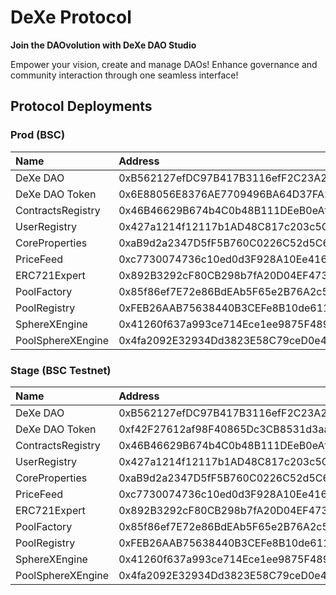 # DeXe Protocol

**Join the DAOvolution with DeXe DAO Studio**

Empower your vision, create and manage DAOs! Enhance governance and community interaction through one seamless interface!

## Protocol Deployments

### Prod (BSC)

| Name              | Address                                    |
| :---------------- | :----------------------------------------- |
| DeXe DAO          | 0xB562127efDC97B417B3116efF2C23A29857C0F0B |
| DeXe DAO Token    | 0x6E88056E8376AE7709496BA64D37FA2F8015CE3E |
| ContractsRegistry | 0x46B46629B674b4C0b48B111DEeB0eAfd9F84A1c0 |
| UserRegistry      | 0x427a1214f12117b1AD48C817c203c5CF3Eb7E7C4 |
| CoreProperties    | 0xaB9d2a2347D5fF5B760C0226C52d5C673b8D9e44 |
| PriceFeed         | 0xc7730074736c10ed0d3F928A10Ee4162DA9a7983 |
| ERC721Expert      | 0x892B3292cF80CB298b7fA20D04EF4732640db404 |
| PoolFactory       | 0x85f86ef7E72e86BdEAb5F65e2B76A2c551f22109 |
| PoolRegistry      | 0xFEB26AAB75638440B3CEFe8B10de6118972f9C6B |
| SphereXEngine     | 0x41260f637a993ce714Ece1ee9875F489e483e9b3 |
| PoolSphereXEngine | 0x4fa2092E32934Dd3823E58C79ceD0e410a5B0D4b |

### Stage (BSC Testnet)

| Name              | Address                                    |
| :---------------- | :----------------------------------------- |
| DeXe DAO          | 0xB562127efDC97B417B3116efF2C23A29857C0F0B |
| DeXe DAO Token    | 0xf42F27612af98F40865Dc3CB8531d3aa4C44A8E5 |
| ContractsRegistry | 0x46B46629B674b4C0b48B111DEeB0eAfd9F84A1c0 |
| UserRegistry      | 0x427a1214f12117b1AD48C817c203c5CF3Eb7E7C4 |
| CoreProperties    | 0xaB9d2a2347D5fF5B760C0226C52d5C673b8D9e44 |
| PriceFeed         | 0xc7730074736c10ed0d3F928A10Ee4162DA9a7983 |
| ERC721Expert      | 0x892B3292cF80CB298b7fA20D04EF4732640db404 |
| PoolFactory       | 0x85f86ef7E72e86BdEAb5F65e2B76A2c551f22109 |
| PoolRegistry      | 0xFEB26AAB75638440B3CEFe8B10de6118972f9C6B |
| SphereXEngine     | 0x41260f637a993ce714Ece1ee9875F489e483e9b3 |
| PoolSphereXEngine | 0x4fa2092E32934Dd3823E58C79ceD0e410a5B0D4b |
